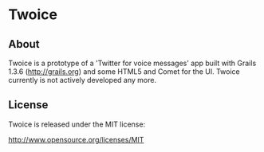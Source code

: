 Twoice
======

About
-------

Twoice is a prototype of a &#39;Twitter for voice messages&#39; app built with Grails 1.3.6 (http://grails.org) and some HTML5 and Comet for the UI. Twoice currently is not actively developed any more.

License
-------

Twoice is released under the MIT license:

http://www.opensource.org/licenses/MIT